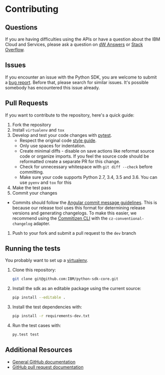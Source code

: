 # Contributing

## Questions

If you are having difficulties using the APIs or have a question about the IBM Cloud and Services,
please ask a question on [dW Answers][dw] or [Stack Overflow][stackoverflow].

## Issues

If you encounter an issue with the Python SDK, you are welcome to submit a [bug report](https://github.com/IBM/python-sdk-core/issues).
Before that, please search for similar issues. It's possible somebody has encountered this issue already.

## Pull Requests

If you want to contribute to the repository, here's a quick guide:

1. Fork the repository
1. Install `virtualenv` and `tox`
1. Develop and test your code changes with [pytest].
    * Respect the original code [style guide][styleguide].
    * Only use spaces for indentation.
    * Create minimal diffs - disable on save actions like reformat source code or organize imports. If you feel the source code should be reformatted create a separate PR for this change.
    * Check for unnecessary whitespace with `git diff --check` before committing.
    * Make sure your code supports Python 2.7, 3.4, 3.5 and 3.6. You can use `pyenv` and `tox` for this
1. Make the test pass
1. Commit your changes
* Commits should follow the [Angular commit message guidelines](https://github.com/angular/angular/blob/master/CONTRIBUTING.md#-commit-message-guidelines). This is because our release tool uses this format for determining release versions and generating changelogs. To make this easier, we recommend using the [Commitizen CLI](https://github.com/commitizen/cz-cli) with the `cz-conventional-changelog` adapter.
1. Push to your fork and submit a pull request to the `dev` branch

## Running the tests

You probably want to set up a [virtualenv].

1. Clone this repository:
    ```sh
    git clone git@github.com:IBM/python-sdk-core.git
    ```
1. Install the sdk as an editable package using the current source:
    ```sh
    pip install --editable .
    ```
1. Install the test dependencies with:
    ```sh
    pip install -r requirements-dev.txt
    ```
1. Run the test cases with:
    ```sh
    py.test test
    ```

## Additional Resources

* [General GitHub documentation](https://help.github.com/)
* [GitHub pull request documentation](https://help.github.com/send-pull-requests/)

[dw]: https://developer.ibm.com/answers/questions/ask.html
[stackoverflow]: http://stackoverflow.com/questions/ask?tags=ibm
[styleguide]: http://google.github.io/styleguide/pyguide.html
[pytest]: http://pytest.org/latest/
[virtualenv]: http://virtualenv.readthedocs.org/en/latest/index.html
